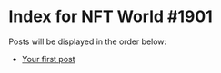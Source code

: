 # Index for NFT World #1901
Posts will be displayed in the order below:

- [Your first post](./001-first.md)

